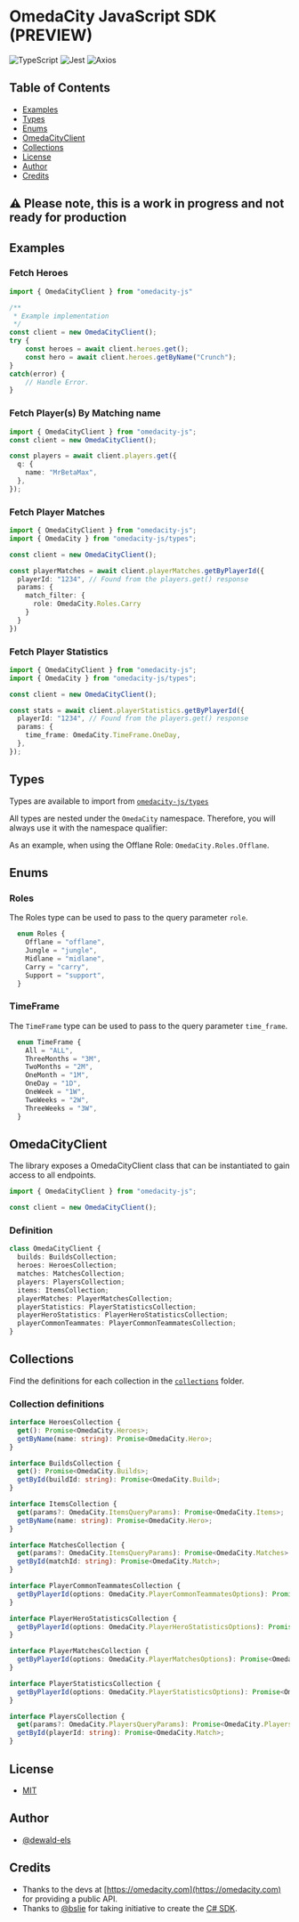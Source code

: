 # OmedaCity JavaScript SDK (PREVIEW)

![TypeScript](https://img.shields.io/badge/TypeScript-007ACC?style=for-the-badge&logo=typescript&logoColor=white) ![Jest](https://img.shields.io/badge/Jest-C21325?style=for-the-badge&logo=jest&logoColor=white) ![Axios](https://img.shields.io/badge/axios-671ddf?&style=for-the-badge&logo=axios&logoColor=white)

## Table of Contents

- [Examples](#examples)
- [Types](#types)
- [Enums](#enums)
- [OmedaCityClient](#omedacityclient)
- [Collections](#collections)
- [License](#license)
- [Author](#author)
- [Credits](#credits)

## ⚠️ Please note, this is a work in progress and not ready for production

## Examples

### Fetch Heroes

```typescript
import { OmedaCityClient } from "omedacity-js"

/**
 * Example implementation
 */
const client = new OmedaCityClient();
try {
    const heroes = await client.heroes.get();
    const hero = await client.heroes.getByName("Crunch");
}
catch(error) {
    // Handle Error.
}
```

### Fetch Player(s) By Matching name

```typescript
import { OmedaCityClient } from "omedacity-js";
const client = new OmedaCityClient();

const players = await client.players.get({
  q: {
    name: "MrBetaMax",
  },
});
```

### Fetch Player Matches

```typescript
import { OmedaCityClient } from "omedacity-js";
import { OmedaCity } from "omedacity-js/types";

const client = new OmedaCityClient();

const playerMatches = await client.playerMatches.getByPlayerId({
  playerId: "1234", // Found from the players.get() response
  params: {
    match_filter: {
      role: OmedaCity.Roles.Carry
    }
  }
})
```

### Fetch Player Statistics

```typescript
import { OmedaCityClient } from "omedacity-js";
import { OmedaCity } from "omedacity-js/types";

const client = new OmedaCityClient();

const stats = await client.playerStatistics.getByPlayerId({
  playerId: "1234", // Found from the players.get() response
  params: {
    time_frame: OmedaCity.TimeFrame.OneDay,
  },
});
```

## Types

Types are available to import from [`omedacity-js/types`](./src/types/index.ts)

All types are nested under the `OmedaCity` namespace. Therefore, you will always use it with the namespace qualifier:

As an example, when using the Offlane Role: `OmedaCity.Roles.Offlane`.

## Enums

### Roles

The Roles type can be used to pass to the query parameter `role`.

```typescript
  enum Roles {
    Offlane = "offlane",
    Jungle = "jungle",
    Midlane = "midlane",
    Carry = "carry",
    Support = "support",
  }
```

### TimeFrame

The `TimeFrame` type can be used to pass to the query parameter `time_frame`.

```typescript
  enum TimeFrame {
    All = "ALL",
    ThreeMonths = "3M",
    TwoMonths = "2M",
    OneMonth = "1M",
    OneDay = "1D",
    OneWeek = "1W",
    TwoWeeks = "2W",
    ThreeWeeks = "3W",
  }
```

## OmedaCityClient

The library exposes a OmedaCityClient class that can be instantiated to gain access to all endpoints.

```typescript
import { OmedaCityClient } from "omedacity-js";

const client = new OmedaCityClient();
```

### Definition

```typescript
class OmedaCityClient {
  builds: BuildsCollection;
  heroes: HeroesCollection;
  matches: MatchesCollection;
  players: PlayersCollection;
  items: ItemsCollection;
  playerMatches: PlayerMatchesCollection;
  playerStatistics: PlayerStatisticsCollection;
  playerHeroStatistics: PlayerHeroStatisticsCollection;
  playerCommonTeammates: PlayerCommonTeammatesCollection;
}
```

## Collections

Find the definitions for each collection in the [`collections`](./src//collections/) folder.

### Collection definitions

```typescript
interface HeroesCollection {
  get(): Promise<OmedaCity.Heroes>;
  getByName(name: string): Promise<OmedaCity.Hero>;
}

interface BuildsCollection {
  get(): Promise<OmedaCity.Builds>;
  getById(buildId: string): Promise<OmedaCity.Build>;
}

interface ItemsCollection {
  get(params?: OmedaCity.ItemsQueryParams): Promise<OmedaCity.Items>;
  getByName(name: string): Promise<OmedaCity.Hero>;
}

interface MatchesCollection {
  get(params?: OmedaCity.ItemsQueryParams): Promise<OmedaCity.Matches>
  getById(matchId: string): Promise<OmedaCity.Match>;
}

interface PlayerCommonTeammatesCollection {
  getByPlayerId(options: OmedaCity.PlayerCommonTeammatesOptions): Promise<OmedaCity.PlayerCommonTeammates>;
}

interface PlayerHeroStatisticsCollection {
  getByPlayerId(options: OmedaCity.PlayerHeroStatisticsOptions): Promise<OmedaCity.PlayerHeroStatistics>;
}

interface PlayerMatchesCollection {
  getByPlayerId(options: OmedaCity.PlayerMatchesOptions): Promise<OmedaCity.Matches>;
}

interface PlayerStatisticsCollection {
  getByPlayerId(options: OmedaCity.PlayerStatisticsOptions): Promise<OmedaCity.PlayerStatistics>;
}

interface PlayersCollection {
  get(params?: OmedaCity.PlayersQueryParams): Promise<OmedaCity.Players>;
  getById(playerId: string): Promise<OmedaCity.Match>;
}
```



## License

- [MIT](./LICENSE.md)

## Author

- [@dewald-els](https://github.com/dewald-els)

## Credits

- Thanks to the devs at [https://omedacity.com](https://omedacity.com) for providing a public API. 
- Thanks to [@bslie](https://github.com/bslie) for taking initiative to create the [C# SDK](https://github.com/bslie/OmedaCity).
